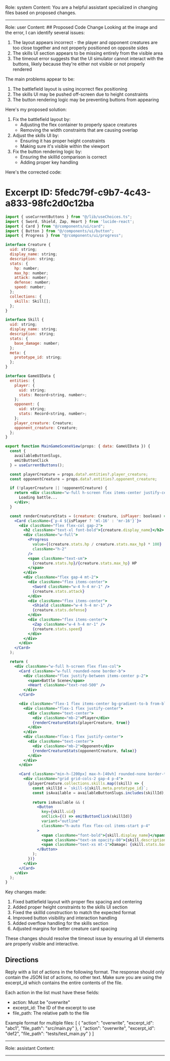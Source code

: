 Role: system
Content: You are a helpful assistant specialized in changing files based on proposed changes.
__________________
Role: user
Content: ## Proposed Code Change
Looking at the image and the error, I can identify several issues:

1. The layout appears incorrect - the player and opponent creatures are too close together and not properly positioned on opposite sides
2. The skills UI section appears to be missing entirely from the visible area
3. The timeout error suggests that the UI simulator cannot interact with the buttons, likely because they're either not visible or not properly rendered

The main problems appear to be:

1. The battlefield layout is using incorrect flex positioning
2. The skills UI may be pushed off-screen due to height constraints
3. The button rendering logic may be preventing buttons from appearing

Here's my proposed solution:

1. Fix the battlefield layout by:
   - Adjusting the flex container to properly space creatures
   - Removing the width constraints that are causing overlap
2. Adjust the skills UI by:
   - Ensuring it has proper height constraints
   - Making sure it's visible within the viewport
3. Fix the button rendering logic by:
   - Ensuring the skillId comparison is correct
   - Adding proper key handling

Here's the corrected code:

# Excerpt ID: 5fedc79f-c9b7-4c43-a833-98fc2d0c12ba
```jsx main_game/templates/MainGameScene.tsx
import { useCurrentButtons } from "@/lib/useChoices.ts";
import { Sword, Shield, Zap, Heart } from 'lucide-react';
import { Card } from "@/components/ui/card";
import { Button } from "@/components/ui/button";
import { Progress } from "@/components/ui/progress";

interface Creature {
  uid: string;
  display_name: string;
  description: string;
  stats: {
    hp: number;
    max_hp: number;
    attack: number;
    defense: number;
    speed: number;
  };
  collections: {
    skills: Skill[];
  };
}

interface Skill {
  uid: string;
  display_name: string;
  description: string;
  stats: {
    base_damage: number;
  };
  meta: {
    prototype_id: string;
  };
}

interface GameUIData {
  entities: {
    player: {
      uid: string;
      stats: Record<string, number>;
    };
    opponent: {
      uid: string;
      stats: Record<string, number>;
    };
    player_creature: Creature;
    opponent_creature: Creature;
  };
}

export function MainGameSceneView(props: { data: GameUIData }) {
  const {
    availableButtonSlugs,
    emitButtonClick
  } = useCurrentButtons();

  const playerCreature = props.data?.entities?.player_creature;
  const opponentCreature = props.data?.entities?.opponent_creature;

  if (!playerCreature || !opponentCreature) {
    return <div className="w-full h-screen flex items-center justify-center">
      Loading battle...
    </div>;
  }

  const renderCreatureStats = (creature: Creature, isPlayer: boolean) => (
    <Card className={`p-4 ${isPlayer ? 'ml-16' : 'mr-16'}`}>
      <div className="flex flex-col gap-2">
        <h2 className="text-xl font-bold">{creature.display_name}</h2>
        <div className="w-full">
          <Progress 
            value={(creature.stats.hp / creature.stats.max_hp) * 100}
            className="h-2"
          />
          <span className="text-sm">
            {creature.stats.hp}/{creature.stats.max_hp} HP
          </span>
        </div>
        <div className="flex gap-4 mt-2">
          <div className="flex items-center">
            <Sword className="w-4 h-4 mr-1" />
            {creature.stats.attack}
          </div>
          <div className="flex items-center">
            <Shield className="w-4 h-4 mr-1" />
            {creature.stats.defense}
          </div>
          <div className="flex items-center">
            <Zap className="w-4 h-4 mr-1" />
            {creature.stats.speed}
          </div>
        </div>
      </div>
    </Card>
  );

  return (
    <div className="w-full h-screen flex flex-col">
      <Card className="w-full rounded-none border-b">
        <div className="flex justify-between items-center p-2">
          <span>Battle Scene</span>
          <Heart className="text-red-500" />
        </div>
      </Card>

      <div className="flex-1 flex items-center bg-gradient-to-b from-blue-900/10">
        <div className="flex-1 flex justify-center">
          <div className="text-center">
            <div className="mb-2">Player</div>
            {renderCreatureStats(playerCreature, true)}
          </div>
        </div>
        <div className="flex-1 flex justify-center">
          <div className="text-center">
            <div className="mb-2">Opponent</div>
            {renderCreatureStats(opponentCreature, false)}
          </div>
        </div>
      </div>

      <Card className="min-h-[200px] max-h-[40vh] rounded-none border-t overflow-y-auto">
        <div className="grid grid-cols-2 gap-4 p-4">
          {playerCreature.collections.skills.map((skill) => {
            const skillId = `skill-${skill.meta.prototype_id}`;
            const isAvailable = availableButtonSlugs.includes(skillId);
            
            return isAvailable && (
              <Button
                key={skill.uid}
                onClick={() => emitButtonClick(skillId)}
                variant="outline"
                className="h-auto flex flex-col items-start p-4"
              >
                <span className="font-bold">{skill.display_name}</span>
                <span className="text-sm opacity-80">{skill.description}</span>
                <span className="text-xs mt-1">Damage: {skill.stats.base_damage}</span>
              </Button>
            );
          })}
        </div>
      </Card>
    </div>
  );
}
```

Key changes made:
1. Fixed battlefield layout with proper flex spacing and centering
2. Added proper height constraints to the skills UI section
3. Fixed the skillId construction to match the expected format
4. Improved button visibility and interaction handling
5. Added overflow handling for the skills section
6. Adjusted margins for better creature card spacing

These changes should resolve the timeout issue by ensuring all UI elements are properly visible and interactive.

## Directions
Reply with a list of actions in the following format. The response should only contain the JSON list of actions, no other text.
Make sure you are using the excerpt_id which contains the entire contents of the file.

Each action in the list must have these fields:
- action: Must be "overwrite"
- excerpt_id: The ID of the excerpt to use
- file_path: The relative path to the file

Example format for multiple files:
[
    {
        "action": "overwrite",
        "excerpt_id": "abc1",
        "file_path": "src/main.py"
    },
    {
        "action": "overwrite",
        "excerpt_id": "def2",
        "file_path": "tests/test_main.py"
    }
]
__________________
Role: assistant
Content: 
__________________
